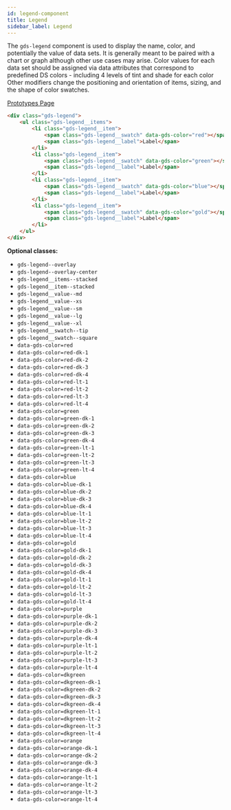 ```yaml
---
id: legend-component
title: Legend
sidebar_label: Legend
---
```


The `gds-legend` component is used to display the name, color, and potentially the value of data sets. It is generally meant to be paired with a chart or graph although other use cases may arise. Color values for each data set should be assigned via data attributes that correspond to predefined DS colors - including 4 levels of tint and shade for each color Other modifiers change the positioning and orientation of items, sizing, and the shape of color swatches.

<p style="margin-bottom: 0.8em">
    <a href="https://ds.gumgum.com/stable/index.html#gds-legend" target="_blank">Prototypes Page</a>
</p>

```html
<div class="gds-legend">
    <ul class="gds-legend__items">
        <li class="gds-legend__item">
            <span class="gds-legend__swatch" data-gds-color="red"></span>
            <span class="gds-legend__label">Label</span>
        </li>
        <li class="gds-legend__item">
            <span class="gds-legend__swatch" data-gds-color="green"></span>
            <span class="gds-legend__label">Label</span>
        </li>
        <li class="gds-legend__item">
            <span class="gds-legend__swatch" data-gds-color="blue"></span>
            <span class="gds-legend__label">Label</span>
        </li>
        <li class="gds-legend__item">
            <span class="gds-legend__swatch" data-gds-color="gold"></span>
            <span class="gds-legend__label">Label</span>
        </li>
    </ul>
</div>
```

__Optional classes:__

- `gds-legend--overlay`
- `gds-legend--overlay-center`
- `gds-legend__items--stacked`
- `gds-legend__item--stacked`
- `gds-legend__value--md`
- `gds-legend__value--xs`
- `gds-legend__value--sm`
- `gds-legend__value--lg`
- `gds-legend__value--xl`
- `gds-legend__swatch--tip`
- `gds-legend__swatch--square`
- `data-gds-color=red`
- `data-gds-color=red-dk-1`
- `data-gds-color=red-dk-2`
- `data-gds-color=red-dk-3`
- `data-gds-color=red-dk-4`
- `data-gds-color=red-lt-1`
- `data-gds-color=red-lt-2`
- `data-gds-color=red-lt-3`
- `data-gds-color=red-lt-4`
- `data-gds-color=green`
- `data-gds-color=green-dk-1`
- `data-gds-color=green-dk-2`
- `data-gds-color=green-dk-3`
- `data-gds-color=green-dk-4`
- `data-gds-color=green-lt-1`
- `data-gds-color=green-lt-2`
- `data-gds-color=green-lt-3`
- `data-gds-color=green-lt-4`
- `data-gds-color=blue`
- `data-gds-color=blue-dk-1`
- `data-gds-color=blue-dk-2`
- `data-gds-color=blue-dk-3`
- `data-gds-color=blue-dk-4`
- `data-gds-color=blue-lt-1`
- `data-gds-color=blue-lt-2`
- `data-gds-color=blue-lt-3`
- `data-gds-color=blue-lt-4`
- `data-gds-color=gold`
- `data-gds-color=gold-dk-1`
- `data-gds-color=gold-dk-2`
- `data-gds-color=gold-dk-3`
- `data-gds-color=gold-dk-4`
- `data-gds-color=gold-lt-1`
- `data-gds-color=gold-lt-2`
- `data-gds-color=gold-lt-3`
- `data-gds-color=gold-lt-4`
- `data-gds-color=purple`
- `data-gds-color=purple-dk-1`
- `data-gds-color=purple-dk-2`
- `data-gds-color=purple-dk-3`
- `data-gds-color=purple-dk-4`
- `data-gds-color=purple-lt-1`
- `data-gds-color=purple-lt-2`
- `data-gds-color=purple-lt-3`
- `data-gds-color=purple-lt-4`
- `data-gds-color=dkgreen`
- `data-gds-color=dkgreen-dk-1`
- `data-gds-color=dkgreen-dk-2`
- `data-gds-color=dkgreen-dk-3`
- `data-gds-color=dkgreen-dk-4`
- `data-gds-color=dkgreen-lt-1`
- `data-gds-color=dkgreen-lt-2`
- `data-gds-color=dkgreen-lt-3`
- `data-gds-color=dkgreen-lt-4`
- `data-gds-color=orange`
- `data-gds-color=orange-dk-1`
- `data-gds-color=orange-dk-2`
- `data-gds-color=orange-dk-3`
- `data-gds-color=orange-dk-4`
- `data-gds-color=orange-lt-1`
- `data-gds-color=orange-lt-2`
- `data-gds-color=orange-lt-3`
- `data-gds-color=orange-lt-4`
